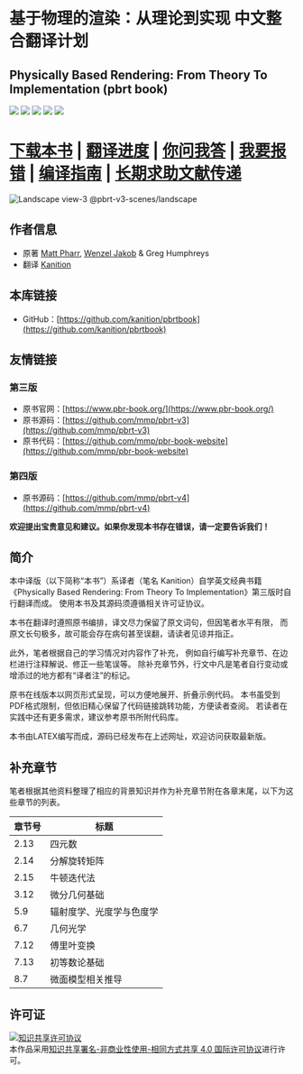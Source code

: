 # 基于物理的渲染：从理论到实现 中文整合翻译计划
## Physically Based Rendering: From Theory To Implementation (pbrt book) 
[![](https://img.shields.io/badge/源码语言-TeX-brightgreen?style=flat-square)](.)
[![](https://img.shields.io/github/downloads/kanition/pbrtbook/total?color=blue&label=下载量&style=flat-square)](https://github.com/kanition/pbrtbook/releases)
[![](https://img.shields.io/github/v/release/kanition/pbrtbook?color=orange&include_prereleases&label=最新进度版本&style=flat-square)](https://github.com/kanition/pbrtbook/releases/latest)
[![](https://img.shields.io/github/release-date-pre/kanition/pbrtbook?color=yellow&label=最新发布时间&style=flat-square)](https://github.com/kanition/pbrtbook/releases/latest)
[![](https://licensebuttons.net/l/by-nc-sa/4.0/80x15.png)](#许可证)
# [**下载本书**](https://github.com/kanition/pbrtbook/releases) | [翻译进度](https://github.com/users/kanition/projects/4) | [你问我答](https://github.com/kanition/pbrtbook/discussions?discussions_q=) | [我要报错](https://github.com/kanition/pbrtbook/issues/new/choose) | [编译指南](./CONTRIBUTING.md) | [长期求助文献传递](https://github.com/kanition/pbrtbook/discussions/41)

![Landscape view-3 @pbrt-v3-scenes/landscape](Pictures/title.png)

## 作者信息
- 原著 [Matt Pharr](https://pharr.org/matt), [Wenzel Jakob](https://rgl.epfl.ch/people/wjakob) & Greg Humphreys
- 翻译 [Kanition](https://github.com/kanition)

## 本库链接
- GitHub：[https://github.com/kanition/pbrtbook](https://github.com/kanition/pbrtbook)

## 友情链接
### 第三版
* 原书官网：[https://www.pbr-book.org/](https://www.pbr-book.org/)
* 原书源码：[https://github.com/mmp/pbrt-v3](https://github.com/mmp/pbrt-v3)
* 原书代码：[https://github.com/mmp/pbr-book-website](https://github.com/mmp/pbr-book-website)
### 第四版
* 原书源码：[https://github.com/mmp/pbrt-v4](https://github.com/mmp/pbrt-v4)

**欢迎提出宝贵意见和建议。如果你发现本书存在错误，请一定要告诉我们！**

## 简介
本中译版（以下简称“本书”）系译者（笔名 Kanition）自学英文经典书籍
《Physically Based Rendering: From Theory To Implementation》第三版时自行翻译而成。
使用本书及其源码须遵循相关许可证协议。

本书在翻译时遵照原书编排，译文尽力保留了原文词句，但因笔者水平有限，
而原文长句极多，故可能会存在病句甚至误翻，请读者见谅并指正。

此外，笔者根据自己的学习情况对内容作了补充，
例如自行编写补充章节、在边栏进行注释解说、修正一些笔误等。
除补充章节外，行文中凡是笔者自行变动或增添过的地方都有“译者注”的标记。

原书在线版本以网页形式呈现，可以方便地展开、折叠示例代码。
本书虽受到PDF格式限制，但依旧精心保留了代码链接跳转功能，方便读者查阅。
若读者在实践中还有更多需求，建议参考原书所附代码库。

本书由LATEX编写而成，源码已经发布在上述网址，欢迎访问获取最新版。

## 补充章节
笔者根据其他资料整理了相应的背景知识并作为补充章节附在各章末尾，以下为这些章节的列表。

| 章节号 | 标题                         |
| ------ | ---------------------------- |
| 2.13   | 四元数                       |
| 2.14   | 分解旋转矩阵                 |
| 2.15   | 牛顿迭代法                   |
| 3.12   | 微分几何基础                 |
| 5.9    | 辐射度学、光度学与色度学     |
| 6.7    | 几何光学                     |
| 7.12   | 傅里叶变换                   |
| 7.13   | 初等数论基础                 |
| 8.7   | 微面模型相关推导 |

## 许可证
<a rel="license" href="http://creativecommons.org/licenses/by-nc-sa/4.0/deed.zh"><img alt="知识共享许可协议" style="border-width:0" src="https://i.creativecommons.org/l/by-nc-sa/4.0/88x31.png" /></a><br />本作品采用<a rel="license" href="http://creativecommons.org/licenses/by-nc-sa/4.0/deed.zh">知识共享署名-非商业性使用-相同方式共享 4.0 国际许可协议</a>进行许可。